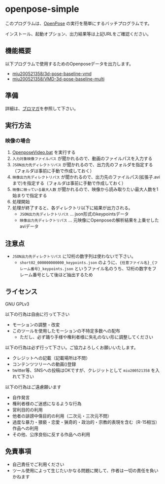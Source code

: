 # openpose-simple

このプログラムは、[OpenPose](https://github.com/CMU-Perceptual-Computing-Lab/openpose) の実行を簡単にするバッチプログラムです。

インストール、起動オプション、出力結果等は上記URLをご確認ください。

## 機能概要

以下プログラムで使用するためのOpenposeデータを出力します。

 - [miu200521358/3d-pose-baseline-vmd](https://github.com/miu200521358/3d-pose-baseline-vmd)
 - [miu200521358/VMD-3d-pose-baseline-multi](https://github.com/miu200521358/VMD-3d-pose-baseline-multi)


## 準備

詳細は、[ブロマガ]()を参照して下さい。

## 実行方法

### 映像の場合

1. [OpenposeVideo.bat](OpenposeVideo.bat) を実行する
1. `入力対象映像ファイルパス` が聞かれるので、動画のファイルパスを入力する
1. `JSON出力先ディレクトリパス` が聞かれるので、出力先のフォルダを指定する（フォルダは事前に手動で作成しておく）
1. `映像出力先ディレクトリパス` が聞かれるので、出力先のファイルパス(拡張子.aviまで)を指定する（フォルダは事前に手動で作成しておく）
1. `映像に映っている最大人数` が聞かれるので、映像から読み取りたい最大人数を1始まりで指定する
1. 処理開始
1. 処理が終了すると、各ディレクトリ以下に結果が出力される。
    - `JSON出力先ディレクトリパス` … json形式のkeypointsデータ
    - `映像出力先ディレクトリパス` … 元映像にOpenposeの解析結果を上乗せしたaviデータ

## 注意点

- `JSON出力先ディレクトリパス` に12桁の数字列は使わないで下さい。
    - `short02_000000000000_keypoints.json` のように、`{任意ファイル名}_{フレーム番号}_keypoints.json` というファイル名のうち、12桁の数字をフレーム番号として後ほど抽出するため

## ライセンス
GNU GPLv3

以下の行為は自由に行って下さい

- モーションの調整・改変
- このツールを使用したモーションの不特定多数への配布
    - ただし、必ず踊り手様や権利者様に失礼のない形に調整してください

以下の行為は必ず行って下さい。ご協力よろしくお願いいたします。

- クレジットへの記載（記載場所は不問）
- コンテンツツリーへの動画()登録
- twitter等、SNSへの投稿はOKですが、クレジットとして `miu200521358` を入れて下さい

以下の行為はご遠慮願います

- 自作発言
- 権利者様のご迷惑になるような行為
- 営利目的の利用
- 他者の誹謗中傷目的の利用（二次元・三次元不問）
- 過度な暴力・猥褻・恋愛・猟奇的・政治的・宗教的表現を含む（R-15相当）作品への利用
- その他、公序良俗に反する作品への利用

## 免責事項

- 自己責任でご利用ください
- ツール使用によって生じたいかなる問題に関して、作者は一切の責任を負いかねます
